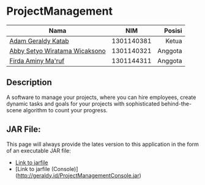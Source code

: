 # ProjectManagement


| Nama        | NIM           | Posisi  |
| ------------- |:-------------:| -----:|
| [Adam Geraldy Katab](https://github.com/adamgeraldy)      | 1301140381 | Ketua |
| [Abby Setyo Wiratama Wicaksono](https://github.com/abbisetyo)      | 1301140321      |   Anggota |
| [Firda Aminy Ma'ruf](https://github.com/firdaaminy) | 1301144311      |    Anggota |

## Description
A software to manage your projects, where you can hire employees, create dynamic tasks and goals for your projects with sophisticated behind-the-scene algorithm to count your progress.

## JAR File:
This page will always provide the lates version to this application in the form of an executable JAR file:
- [Link to jarfile](http://geraldy.id/ProjectManagement.jar)
- [Link to jarfile (Console)] (http://geraldy.id/ProjectManagementConsole.jar)

